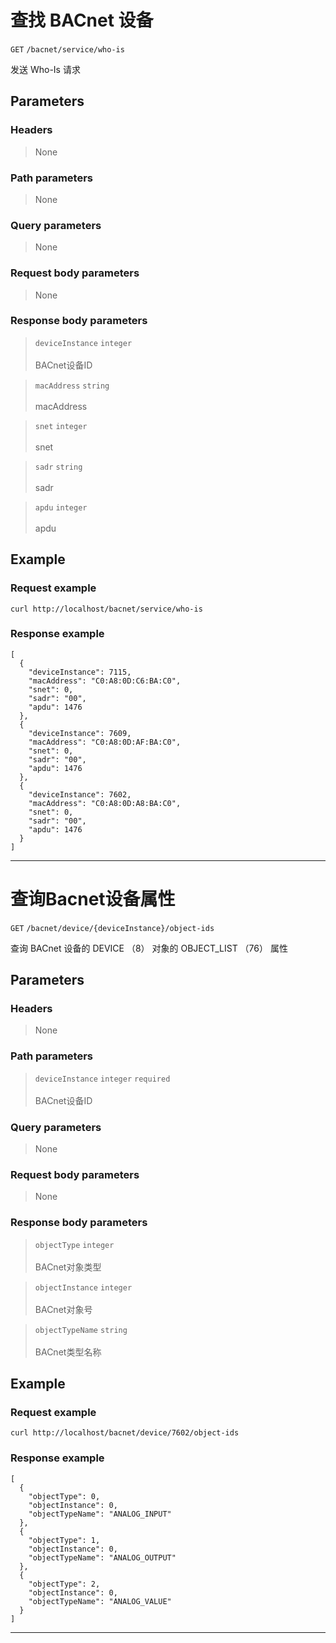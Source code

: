 # 查找 BACnet 设备

`GET` `/bacnet/service/who-is`

发送 Who-Is 请求

## Parameters

### Headers

> None

### Path parameters

> None

### Query parameters

> None

### Request body parameters

> None

### Response body parameters

> `deviceInstance` `integer`<br><br>
> BACnet设备ID

> `macAddress` `string`<br><br>
> macAddress

> `snet` `integer`<br><br>
> snet

> `sadr` `string`<br><br>
> sadr

> `apdu` `integer`<br><br>
> apdu

## Example

### Request example

```shell
curl http://localhost/bacnet/service/who-is
```

### Response example

    [
      {
        "deviceInstance": 7115,
        "macAddress": "C0:A8:0D:C6:BA:C0",
        "snet": 0,
        "sadr": "00",
        "apdu": 1476
      },
      {
        "deviceInstance": 7609,
        "macAddress": "C0:A8:0D:AF:BA:C0",
        "snet": 0,
        "sadr": "00",
        "apdu": 1476
      },
      {
        "deviceInstance": 7602,
        "macAddress": "C0:A8:0D:A8:BA:C0",
        "snet": 0,
        "sadr": "00",
        "apdu": 1476
      }
    ]

----

# 查询Bacnet设备属性

`GET` `/bacnet/device/{deviceInstance}/object-ids`

查询 BACnet 设备的 DEVICE （8） 对象的 OBJECT_LIST （76） 属性

## Parameters

### Headers

> None

### Path parameters

> `deviceInstance` `integer` `required`<br><br>
> BACnet设备ID

### Query parameters

> None

### Request body parameters

> None

### Response body parameters

> `objectType` `integer`<br><br>
> BACnet对象类型

> `objectInstance` `integer`<br><br>
> BACnet对象号

> `objectTypeName` `string`<br><br>
> BACnet类型名称

## Example

### Request example

```shell
curl http://localhost/bacnet/device/7602/object-ids
```

### Response example

    [
      {
        "objectType": 0,
        "objectInstance": 0,
        "objectTypeName": "ANALOG_INPUT"
      },
      {
        "objectType": 1,
        "objectInstance": 0,
        "objectTypeName": "ANALOG_OUTPUT"
      },
      {
        "objectType": 2,
        "objectInstance": 0,
        "objectTypeName": "ANALOG_VALUE"
      }
    ]

---